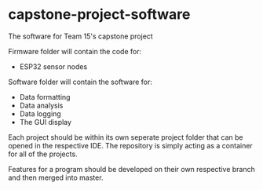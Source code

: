 # capstone-project-software
The software for Team 15's capstone project

Firmware folder will contain the code for:
- ESP32 sensor nodes

Software folder will contain the software for:
- Data formatting
- Data analysis
- Data logging
- The GUI display

Each project should be within its own seperate project folder that can be opened in the respective IDE. The repository is simply acting as a container for all of the projects.

Features for a program should be developed on their own respective branch and then merged into master.